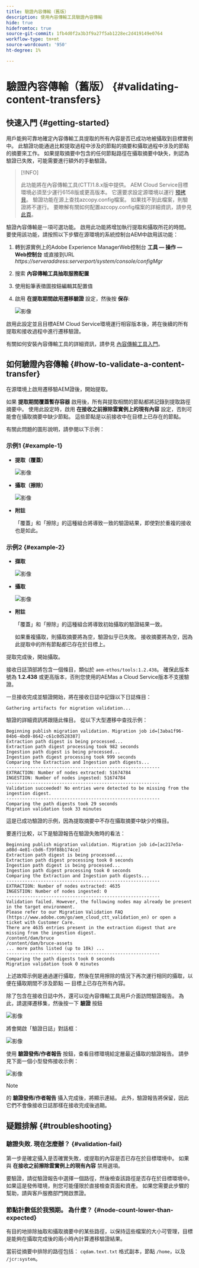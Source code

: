 ```yaml
---
title: 驗證內容傳輸（舊版）
description: 使用內容傳輸工具驗證內容傳輸
hide: true
hidefromtoc: true
source-git-commit: 1fb4d0f2a3b3f9a27f5ab1228ec2d419149e0764
workflow-type: tm+mt
source-wordcount: '950'
ht-degree: 1%

---
```


# 驗證內容傳輸（舊版） {#validating-content-transfers}

## 快速入門 {#getting-started}

用戶能夠可靠地確定內容傳輸工具提取的所有內容是否已成功地被攝取到目標實例中。 此驗證功能通過比較提取過程中涉及的節點的摘要和攝取過程中涉及的節點的摘要來工作。 如果提取摘要中包含的任何節點路徑在攝取摘要中缺失，則認為驗證已失敗，可能需要進行額外的手動驗證。

>[!INFO]
>
>此功能將在內容傳輸工具(CTT)1.8.x版中提供。 AEM Cloud Service目標環境必須至少運行6158版或更高版本。 它還要求設定源環境以運行 [預拷貝](/help/journey-migration/content-transfer-tool/using-content-transfer-tool/handling-large-content-repositories.md#setting-up-pre-copy-step)。 驗證功能在源上查找azcopy.config檔案。 如果找不到此檔案，則驗證將不運行。 要瞭解有關如何配置azcopy.config檔案的詳細資訊，請參見 [此頁](/help/journey-migration/content-transfer-tool/using-content-transfer-tool/handling-large-content-repositories.md#configure-azcopy-config-file)。

驗證內容傳輸是一項可選功能。 啟用此功能將增加執行提取和攝取所花的時間。 要使用該功能，請按照以下步驟在源環境的系統控制台AEM中啟用該功能：

1. 轉到源實例上的Adobe Experience ManagerWeb控制台 **工具 — 操作 — Web控制台** 或直接到URL *https://serveraddress:serverport/system/console/configMgr*
1. 搜索 **內容傳輸工具抽取服務配置**
1. 使用鉛筆表徵圖按鈕編輯其配置值
1. 啟用 **在提取期間啟用遷移驗證** 設定，然後按 **保存**:

   ![影像](/help/journey-migration/content-transfer-tool/assets/CTTvalidation1.png)

啟用此設定並且目標AEM Cloud Service環境運行相容版本後，將在後續的所有提取和接收過程中進行遷移驗證。

有關如何安裝內容傳輸工具的詳細資訊，請參見 [內容傳輸工具入門](/help/journey-migration/content-transfer-tool/using-content-transfer-tool/getting-started-content-transfer-tool.md)。

## 如何驗證內容傳輸 {#how-to-validate-a-content-transfer}

在源環境上啟用遷移驗AEM證後，開始提取。

如果 **提取期間覆蓋暫存容器** 啟用後，所有與提取相關的節點都將記錄到提取路徑摘要中。 使用此設定時，啟用 **在接收之前擦除雲實例上的現有內容** 設定，否則可能會在攝取摘要中缺少節點。 這些節點是以前接收中在目標上已存在的節點。

有關此問題的圖形說明，請參閱以下示例：

### 示例1 {#example-1}

* **提取（覆蓋）**

   ![影像](/help/journey-migration/content-transfer-tool/assets/CTTextractionoverwrite.png)

* **攝取（擦除）**

   ![影像](/help/journey-migration/content-transfer-tool/assets/CTTingestionwipe.png)

* **附註**

   「覆蓋」和「擦除」的這種組合將導致一致的驗證結果，即使對於重複的接收也是如此。

### 示例2 {#example-2}

* **擷取**

   ![影像](/help/journey-migration/content-transfer-tool/assets/CTTextraction.png)

* **攝取**

   ![影像](/help/journey-migration/content-transfer-tool/assets/CTTingestion.png)

* **附註**

   「覆蓋」和「擦除」的這種組合將導致初始攝取的驗證結果一致。

   如果重複攝取，則攝取摘要將為空，驗證似乎已失敗。 接收摘要將為空，因為此提取中的所有節點都已存在於目標上。

提取完成後，開始攝取。

接收日誌頂部將包含一個條目，類似於 `aem-ethos/tools:1.2.438`。 確保此版本號為 **1.2.438** 或更高版本，否則您使用的AEMas a Cloud Service版本不支援驗證。

一旦接收完成並驗證開始，將在接收日誌中記錄以下日誌條目：

```
Gathering artifacts for migration validation...  
```

驗證的詳細資訊將跟隨此條目。 從以下大型遷移中查找示例：

```
Beginning publish migration validation. Migration job id=[3aba1f96-84b6-4bd0-8642-c61c0d528387]
Extraction path digest is being processed...
Extraction path digest processing took 982 seconds
Ingestion path digest is being processed...
Ingestion path digest processing took 999 seconds
Comparing the Extraction and Ingestion path digests...
----------------------------------------------------------
EXTRACTION: Number of nodes extracted: 51674784
INGESTION: Number of nodes ingested: 51674784
----------------------------------------------------------
Validation succeeded! No entries were detected to be missing from the ingestion digest.
----------------------------------------------------------
Comparing the path digests took 29 seconds
Migration validation took 33 minutes
```

這是已成功驗證的示例，因為提取摘要中不存在攝取摘要中缺少的條目。

要進行比較，以下是驗證報告在驗證失敗時的看法：

```
Beginning publish migration validation. Migration job id=[ac217e5a-a08d-4e81-cbd6-f39f88b174ce]
Extraction path digest is being processed...
Extraction path digest processing took 0 seconds
Ingestion path digest is being processed...
Ingestion path digest processing took 0 seconds
Comparing the Extraction and Ingestion path digests...
----------------------------------------------------------
EXTRACTION: Number of nodes extracted: 4635
INGESTION: Number of nodes ingested: 0
----------------------------------------------------------
Validation failed. However, the following nodes may already be present in the target environment.
Please refer to our Migration Validation FAQ (https://www.adobe.com/go/aem_cloud_ctt_validation_en) or open a ticket with Customer Care.
There are 4635 entries present in the extraction digest that are missing from the ingestion digest.
/content/dam/bruce
/content/dam/bruce-assets
... more paths listed (up to 10k) ...
----------------------------------------------------------
Comparing the path digests took 0 seconds
Migration validation took 0 minutes
```

上述故障示例是通過運行攝取，然後在禁用擦除的情況下再次運行相同的攝取，以便在攝取期間不涉及節點 — 目標上已存在所有內容。

除了包含在接收日誌中外，還可以從內容傳輸工具用戶介面訪問驗證報告。 為此，請選擇遷移集，然後按一下 **驗證** 按鈕


![影像](/help/journey-migration/content-transfer-tool/assets/CTTvalidatebutton.png)

將會開啟「驗證日誌」對話框：

![影像](/help/journey-migration/content-transfer-tool/assets/CTTvalidationlogs.png)

使用 **驗證發佈/作者報告** 按鈕，查看目標環境給定層最近攝取的驗證報告。 請參見下面一個小型發佈接收示例：

![影像](/help/journey-migration/content-transfer-tool/assets/CTTvalidationreport.png)

>[!NOTE]
>
>的 **驗證發佈/作者報告** 攝入完成後，將顯示連結。 此外，驗證報告將保留，因此它們不會像接收日誌那樣在接收完成後過期。

## 疑難排解 {#troubleshooting}

### 驗證失敗. 現在怎麼辦？ {#validation-fail}

第一步是確定攝入是否確實失敗，或提取的內容是否已存在於目標環境中。 如果與 **在接收之前擦除雲實例上的現有內容** 禁用選項。

要驗證，請從驗證報告中選擇一個路徑，然後檢查該路徑是否存在於目標環境中。 如果這是發佈環境，則您可能僅限於直接檢查頁面和資產。 如果您需要此步驟的幫助，請與客戶服務部門開啟票證。

### 節點計數低於我預期。 為什麼？ {#node-count-lower-than-expected}

有目的地排除抽取和攝取摘要中的某些路徑，以保持這些檔案的大小可管理，目標是能夠在攝取完成後的兩小時內計算遷移驗證結果。

當前從摘要中排除的路徑包括： `cqdam.text.txt` 格式副本，節點 `/home`，以及 `/jcr:system`。
